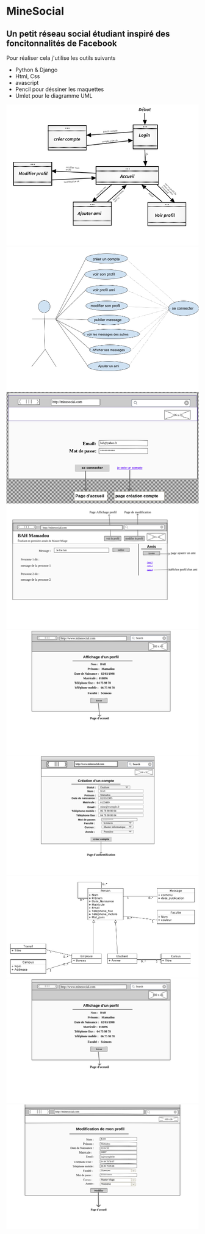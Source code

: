 # MineSocial
Un petit réseau social étudiant inspiré des foncitonnalités de Facebook
---
Pour réaliser cela j'utilise les outils suivants
* Python & Django
* Html, Css
* avascript
* Pencil pour déssiner les maquettes
* Umlet pour le diagramme UML
<img weight="15%" height="15%" src="https://github.com/mlaminebah/MineSocial/blob/main/minesocial.png"/>
<img weight="15%" height="15%" src="https://github.com/mlaminebah/MineSocial/blob/main/internaute.png"/>
<img weight="15%" height="15%" src="https://github.com/mlaminebah/MineSocial/blob/main/authentificationecran.png"/>
<img weight="15%" height="15%" src="https://github.com/mlaminebah/MineSocial/blob/main/accueil.png"/>
<img weight="15%" height="15%" src="https://github.com/mlaminebah/MineSocial/blob/main/affichage.png"/>
<img weight="15%" height="15%" src="https://github.com/mlaminebah/MineSocial/blob/main/creationC.png"/>
<img weight="15%" height="15%" src="https://github.com/mlaminebah/MineSocial/blob/main/diagramme.png"/>
<img weight="15%" height="15%" src="https://github.com/mlaminebah/MineSocial/blob/main/affichage.png"/>
<img weight="15%" height="15%" src="https://github.com/mlaminebah/MineSocial/blob/main/modif.png"/>
